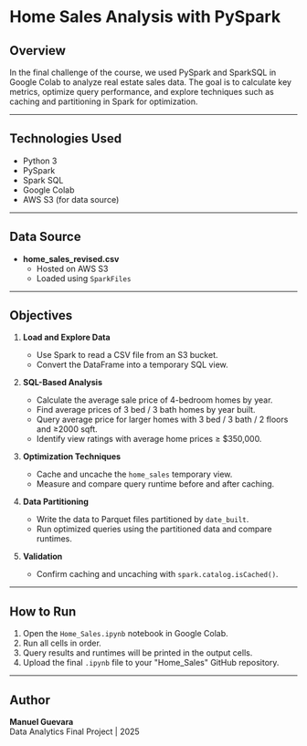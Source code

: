 # Home Sales Analysis with PySpark

## Overview

In the final challenge of the course, we used PySpark and SparkSQL in Google Colab to analyze real estate sales data. The goal is to calculate key metrics, optimize query performance, and explore techniques such as caching and partitioning in Spark for optimization.

---

## Technologies Used

- Python 3
- PySpark
- Spark SQL
- Google Colab
- AWS S3 (for data source)

---

## Data Source

- **home_sales_revised.csv**
  - Hosted on AWS S3
  - Loaded using `SparkFiles`

---

## Objectives

1. **Load and Explore Data**
   - Use Spark to read a CSV file from an S3 bucket.
   - Convert the DataFrame into a temporary SQL view.

2. **SQL-Based Analysis**
   - Calculate the average sale price of 4-bedroom homes by year.
   - Find average prices of 3 bed / 3 bath homes by year built.
   - Query average price for larger homes with 3 bed / 3 bath / 2 floors and ≥2000 sqft.
   - Identify view ratings with average home prices ≥ $350,000.

3. **Optimization Techniques**
   - Cache and uncache the `home_sales` temporary view.
   - Measure and compare query runtime before and after caching.

4. **Data Partitioning**
   - Write the data to Parquet files partitioned by `date_built`.
   - Run optimized queries using the partitioned data and compare runtimes.

5. **Validation**
   - Confirm caching and uncaching with `spark.catalog.isCached()`.

---

## How to Run

1. Open the `Home_Sales.ipynb` notebook in Google Colab.
2. Run all cells in order.
3. Query results and runtimes will be printed in the output cells.
4. Upload the final `.ipynb` file to your "Home_Sales" GitHub repository.

---

## Author

**Manuel Guevara**  
Data Analytics Final Project | 2025
